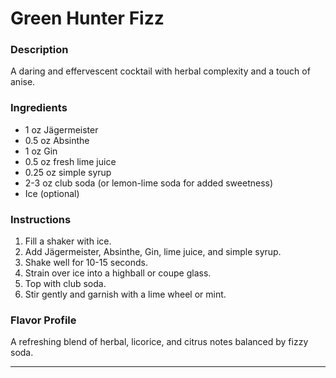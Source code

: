 
# Green Hunter Fizz

### Description
A daring and effervescent cocktail with herbal complexity and a touch of anise.

### Ingredients
- 1 oz Jägermeister
- 0.5 oz Absinthe
- 1 oz Gin
- 0.5 oz fresh lime juice
- 0.25 oz simple syrup
- 2-3 oz club soda (or lemon-lime soda for added sweetness)
- Ice (optional)

### Instructions
1. Fill a shaker with ice.
2. Add Jägermeister, Absinthe, Gin, lime juice, and simple syrup.
3. Shake well for 10-15 seconds.
4. Strain over ice into a highball or coupe glass.
5. Top with club soda.
6. Stir gently and garnish with a lime wheel or mint.

### Flavor Profile
A refreshing blend of herbal, licorice, and citrus notes balanced by fizzy soda.

---
